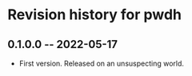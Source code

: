 # Revision history for pwdh

## 0.1.0.0 -- 2022-05-17

* First version. Released on an unsuspecting world.
